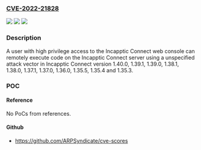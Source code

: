 ### [CVE-2022-21828](https://cve.mitre.org/cgi-bin/cvename.cgi?name=CVE-2022-21828)
![](https://img.shields.io/static/v1?label=Product&message=Ivanti%20Incapptic%20Connect&color=blue)
![](https://img.shields.io/static/v1?label=Version&message=Fixed%20in%20version%201.40.1%20&color=brightgreen)
![](https://img.shields.io/static/v1?label=Vulnerability&message=Deserialization%20of%20Untrusted%20Data%20(CWE-502)&color=brightgreen)

### Description

A user with high privilege access to the Incapptic Connect web console can remotely execute code on the Incapptic Connect server using a unspecified attack vector in Incapptic Connect version 1.40.0, 1.39.1, 1.39.0, 1.38.1, 1.38.0, 1.37.1, 1.37.0, 1.36.0, 1.35.5, 1.35.4 and 1.35.3.

### POC

#### Reference
No PoCs from references.

#### Github
- https://github.com/ARPSyndicate/cve-scores

